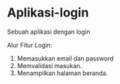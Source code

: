 # Aplikasi-login
Sebuah aplikasi dengan login

Alur Fitur Login:
1. Memasukkan email dan password
2. Memvalidasi masukan.
3. Menampilkan halaman beranda.

